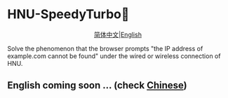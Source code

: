 # HNU-SpeedyTurbo🚀

<p align="center"><a href="README.zh-CN.md">简体中文</a>|<a href="README.en.md">English</a></p>

Solve the phenomenon that the browser prompts "the IP address of example.com cannot be found" under the wired or wireless connection of HNU.

## English coming soon ... (check [Chinese](README.zh-CN.md))
